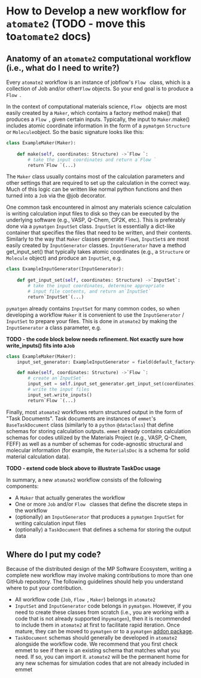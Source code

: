 # How to Develop a new workflow for `atomate2` (TODO - move this to`atomate2` docs)

## Anatomy of an `atomate2` computational workflow (i.e., what do I need to write?)

Every `atomate2` workflow is an instance of jobflow's `Flow ` class, which is a collection of Job and/or other`Flow` objects. So your end goal is to produce a `Flow `.

In the context of computational materials science, `Flow ` objects are most easily created by a `Maker`, which contains a factory method make() that produces a `Flow `, given certain inputs. Typically, the input to `Maker`.make() includes atomic coordinate information in the form of a `pymatgen` `Structure `or `Molecule`object. So the basic signature looks like this:

```python
class ExampleMaker(Maker):
    
    def make(self, coordinates: Structure) ->`Flow `:
        # take the input coordinates and return a`Flow `
        return`Flow `(...)
```

The `Maker` class usually contains most of the calculation parameters and other settings that are required to set up the calculation in the correct way. Much of this logic can be written like normal python functions and then turned into a `Job` via the @job decorator. 

One common task encountered in almost any materials science calculation is writing calculation input files to disk so they can be executed by the underlying software (e.g., VASP, Q-Chem, CP2K, etc.). This is preferably done via a `pymatgen` `InputSet` class. `InputSet` is essentially a dict-like container that specifies the files that need to be written, and their contents. Similarly to the way that `Maker` classes generate `Flow`s, `InputSet`s are most easily created by `InputGenerator` classes. `InputGenerator`
have a method get_input_set() that typically takes atomic coordinates (e.g., a `Structure` or `Molecule`
object) and produce an `InputSet`, e.g.

```python
class ExampleInputGenerator(InputGenerator):
    
    def get_input_set(self, coordinates: Structure) ->`InputSet`:
        # take the input coordinates, determine appropriate
        # input file contents, and return an`InputSet`
        return`InputSet`(...)
```

`pymatgen` already contains `InputSet` for many common codes, so when developing a workflow `Maker` it is convenient to use the `InputGenerator` / `InputSet` to prepare your files. This is done in `atomate2` by making the `InputGenerator` a class parameter, e.g. 

**TODO - the code block below needs refinement. Not exactly sure how write_inputs() fits into a`Job`**

```python
class ExampleMaker(Maker):
    input_set_generator: ExampleInputGenerator = field(default_factory=ExampleInputGenerator)

    def make(self, coordinates: Structure) ->`Flow `:
        # create an`InputSet`
        input_set = self.input_set_generator.get_input_set(coordinates)
        # write the input files
        input_set.write_inputs()
        return`Flow `(...)
```

Finally, most `atomate2` workflows return structured output in the form of "Task Documents". Task documents are instances of `emmet`'s `BaseTaskDocument` class (similarly to a `python` `@dataclass`) that define schemas for storing calculation outputs. `emmet` already contains calculation schemas for codes utilized by the Materials Project (e.g., VASP, Q-Chem, FEFF) as well as a number of schemas for code-agnostic structural and molecular information (for example, the `MaterialsDoc` is a schema for solid material calculation data).

**TODO - extend code block above to illustrate TaskDoc usage**

In summary, a new `atomate2` workflow consists of the following components:
 - A `Maker` that actually generates the workflow
 - One or more `Job` and/or `Flow ` classes that define the discrete steps in the workflow
 - (optionally) an `InputGenerator` that produces a `pymatgen` `InputSet` for writing calculation input files
 - (optionally) a `TaskDocument` that defines a schema for storing the output data

## Where do I put my code?

Because of the distributed design of the MP Software Ecosystem, writing a complete new workflow may involve making contributions to more than one GitHub repository. The following guidelines should help you understand where to put your contribution.

 - All workflow code (`Job`, `Flow `, `Maker`) belongs in `atomate2`
 - `InputSet` and `InputGenerator` code belongs in `pymatgen`. However, if you need to create these classes from scratch (i.e., you are working with a code that is not already supported in`pymatgen`), then it is recommended to include them in `atomate2` at first to facilitate rapid iteration. Once mature, they can be moved to `pymatgen` or to a `pymatgen` [addon package](https://pymatgen.org/addons).
 - `TaskDocument` schemas should generally be developed in `atomate2` alongside the workflow code. We recommend that you first check emmet to see if there is an existing schema that matches what you need. If so, you can import it. `atomate2` will be the permanent home for any new schemas for simulation codes that are not already included in emmet
